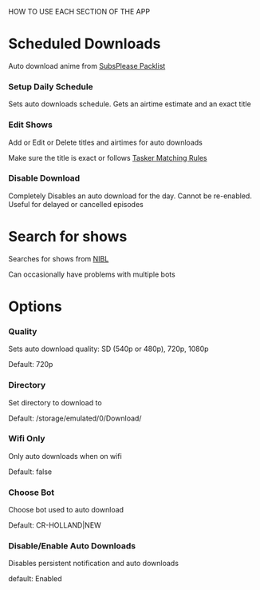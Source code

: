 HOW TO USE EACH SECTION OF THE APP

# Scheduled Downloads

Auto download anime from [SubsPlease Packlist](https://subsplease.org/xdcc)


### Setup Daily Schedule

Sets auto downloads schedule. Gets an airtime estimate and an exact title

### Edit Shows

Add or Edit or Delete titles and airtimes for auto downloads

Make sure the title is exact or follows [Tasker Matching Rules](https://tasker.joaoapps.com/userguide/en/matching.html)

### Disable Download

Completely Disables an auto download for the day. Cannot be re-enabled. Useful for delayed or cancelled episodes

# Search for shows

Searches for shows from [NIBL](https://nibl.co.uk)

Can occasionally have problems with multiple bots

# Options

### Quality

Sets auto download quality: SD (540p or 480p), 720p, 1080p

Default: 720p

### Directory

Set directory to download to

Default: /storage/emulated/0/Download/

### Wifi Only

Only auto downloads when on wifi

Default: false

### Choose Bot

Choose bot used to auto download

Default: CR-HOLLAND|NEW

### Disable/Enable Auto Downloads

Disables persistent notification and auto downloads

default: Enabled
